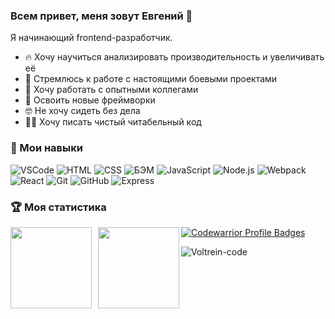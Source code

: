 ### Всем привет, меня зовут Евгений 👋

Я начинающий frontend-разработчик.
- 🔥 Хочу научиться анализировать производительность и увеличивать её
- 🎯 Стремлюсь к работе с настоящими боевыми проектами
- 🔞 Хочу работать с опытными коллегами
- 🏫 Освоить новые фреймворки
- 🤓 Не хочу сидеть без дела
- ✍🏻 Хочу писать чистый читабельный код

### 🔨 Мои навыки

![VSCode](https://img.shields.io/badge/-VSCode-1e1e1e?style=flat&logo=visual-studio-code&logoColor=007acc) ![HTML](https://img.shields.io/badge/-HTML-e39404?style=flat&logo=html%35&logoColor=#e24c25) ![CSS](https://img.shields.io/badge/-CSS-76c025?style=flat&logo=css%33&logoColor=007acc) ![БЭМ](https://img.shields.io/badge/-%D0%91%D0%AD%D0%9C-1e1e1e?style=flat) ![JavaScript](https://img.shields.io/badge/-JavaScript-e24c25?style=flat&logo=javascript&logoColor=e9d54d) ![Node.js](https://img.shields.io/badge/-Node.js-047cef?style=flat&logo=node.js&logoColor=77b062) ![Webpack](https://img.shields.io/badge/-Webpack-a5d2e9?style=flat&logo=webpack&logoColor=007ACC) ![React](https://img.shields.io/badge/-React-e24c25?style=flat&logo=react&logoColor=007ACC) ![Git](https://img.shields.io/badge/-Git-047cef?style=flat&logo=Git&logoColor=#ee3c2d) ![GitHub](https://img.shields.io/badge/-GitHub-1e1e1e?style=flat&logo=GitHub&logoColor=#ffffff) ![Express](https://img.shields.io/badge/-GitHub-1e1e1e?style=flat&logo=Express&logoColor=#007acc)

### 🏆 Моя статистика

  <div>
    <a href="https://github-readme-stats.vercel.app/api?username=Voltrein-code&hide=contribs&show_icons=true&theme=buefy">
      <img  align="left" height="130" style="margin-right: 10px" src="https://github-readme-stats.vercel.app/api?username=Voltrein-code&hide=contribs&show_icons=true&theme=buefy" />
    </a>
    <a href="https://github-readme-stats.vercel.app/api/top-langs/?username=Voltrein-code&layout=compact">
      <img align="left" height="130" src="https://github-readme-stats.vercel.app/api/top-langs/?username=Voltrein-code&layout=compact" />
    </a>
  </div>
  
[![Codewarrior Profile Badges](https://www.codewars.com/users/Voltrein/badges/large)](https://www.codewars.com/users/Voltrein)

<p align="left"> <img src="https://komarev.com/ghpvc/?username=Voltrein-code&label=The%20profile%20was%20viewed&color=a06ffb&style=flat" alt="Voltrein-code" /> </p>

